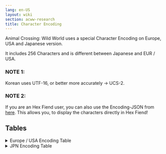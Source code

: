 ```yaml
---
lang: en-US
layout: wiki
section: acww-research
title: Character Encoding
---
```


Animal Crossing: Wild World uses a special Character Encoding on Europe, USA and Japanese version.

It includes 256 Characters and is different between Japanese and EUR / USA.

### NOTE 1:
Korean uses UTF-16, or better more accurately -> UCS-2.

### NOTE 2:
If you are an Hex Fiend user, you can also use the Encoding-JSON from [here](https://github.com/SuperSaiyajinStackZ/ACWW_Research/tree/master/Encoding). This allows you, to display the characters directly in Hex Fiend!

## Tables
<details>
 <summary>Europe / USA Encoding Table</summary>

{% capture intl_table %}
| Value | Character |
| ----- | --------- |
| 0x0   | \0        |
| 0x1   | A         |
| 0x2   | B         |
| 0x3   | C         |
| 0x4   | D         |
| 0x5   | E         |
| 0x6   | F         |
| 0x7   | G         |
| 0x8   | H         |
| 0x9   | I         |
| 0xA   | J         |
| 0xB   | K         |
| 0xC   | L         |
| 0xD   | M         |
| 0xE   | N         |
| 0xF   | O         |
| 0x10  | P         |
| 0x11  | Q         |
| 0x12  | R         |
| 0x13  | S         |
| 0x14  | T         |
| 0x15  | U         |
| 0x16  | V         |
| 0x17  | W         |
| 0x18  | X         |
| 0x19  | Y         |
| 0x1A  | Z         |
| 0x1B  | a         |
| 0x1C  | b         |
| 0x1D  | c         |
| 0x1E  | d         |
| 0x1F  | e         |
| 0x20  | f         |
| 0x21  | g         |
| 0x22  | h         |
| 0x23  | i         |
| 0x24  | j         |
| 0x25  | k         |
| 0x26  | l         |
| 0x27  | m         |
| 0x28  | n         |
| 0x29  | o         |
| 0x2A  | p         |
| 0x2B  | q         |
| 0x2C  | r         |
| 0x2D  | s         |
| 0x2E  | t         |
| 0x2F  | u         |
| 0x30  | v         |
| 0x31  | w         |
| 0x32  | x         |
| 0x33  | y         |
| 0x34  | z         |
| 0x35  | 0         |
| 0x36  | 1         |
| 0x37  | 2         |
| 0x38  | 3         |
| 0x39  | 4         |
| 0x3A  | 5         |
| 0x3B  | 6         |
| 0x3C  | 7         |
| 0x3D  | 8         |
| 0x3E  | 9         |
| 0x3F  | ⨍         |
| 0x40  | ⓢ        |
| 0x41  | Œ         |
| 0x42  | Ž         |
| 0x43  | š         |
| 0x44  | œ         |
| 0x45  | ž         |
| 0x46  | Ÿ         |
| 0x47  | À         |
| 0x48  | Á         |
| 0x49  | Â         |
| 0x4A  | Ã         |
| 0x4B  | Ä         |
| 0x4C  | Å         |
| 0x4D  | Æ         |
| 0x4E  | Ç         |
| 0x4F  | È         |
| 0x50  | É         |
| 0x51  | Ê         |
| 0x52  | Ë         |
| 0x53  | Ì         |
| 0x54  | Í         |
| 0x55  | Î         |
| 0x56  | Ï         |
| 0x57  | Đ         |
| 0x58  | Ñ         |
| 0x59  | Ò         |
| 0x5A  | Ó         |
| 0x5B  | Ô         |
| 0x5C  | Õ         |
| 0x5D  | Ö         |
| 0x5E  | Ø         |
| 0x5F  | Ù         |
| 0x60  | Ú         |
| 0x61  | Û         |
| 0x62  | Ü         |
| 0x63  | Ý         |
| 0x64  | Þ         |
| 0x65  | β         |
| 0x66  | à         |
| 0x67  | á         |
| 0x68  | â         |
| 0x69  | ã         |
| 0x6A  | ä         |
| 0x6B  | å         |
| 0x6C  | æ         |
| 0x6D  | ç         |
| 0x6E  | è         |
| 0x6F  | é         |
| 0x70  | ê         |
| 0x71  | ë         |
| 0x72  | ì         |
| 0x73  | í         |
| 0x74  | î         |
| 0x75  | ï         |
| 0x76  | ð         |
| 0x77  | ñ         |
| 0x78  | ò         |
| 0x79  | ó         |
| 0x7A  | ô         |
| 0x7B  | õ         |
| 0x7C  | ö         |
| 0x7D  | ø         |
| 0x7E  | ù         |
| 0x7F  | ú         |
| 0x80  | û         |
| 0x81  | ü         |
| 0x82  | ý         |
| 0x83  | þ         |
| 0x84  | ÿ         |
| 0x85  | ` ` (Space) |
| 0x86  | \n        |
| 0x87  | !         |
| 0x88  | "         |
| 0x89  | #         |
| 0x8A  | $         |
| 0x8B  | %         |
| 0x8C  | &         |
| 0x8D  | ´         |
| 0x8E  | (         |
| 0x8F  | )         |
| 0x90  | *         |
| 0x91  | +         |
| 0x92  | ,         |
| 0x93  | -         |
| 0x94  | .         |
| 0x95  | /         |
| 0x96  | :         |
| 0x97  | ;         |
| 0x98  | <         |
| 0x99  | =         |
| 0x9A  | >         |
| 0x9B  | ?         |
| 0x9C  | @         |
| 0x9D  | [         |
| 0x9E  | \\        |
| 0x9F  | ]         |
| 0xA0  | ^         |
| 0xA1  | _         |
| 0xA2  | ´         |
| 0xA3  | {         |
| 0xA4  | \|        |
| 0xA5  | }         |
| 0xA6  | ~         |
| 0xA7  | €         |
| 0xA8  | ,         |
| 0xA9  | „         |
| 0xAA  | …         |
| 0xAB  | †         |
| 0xAC  | ‡         |
| 0xAD  | ＾        |
| 0xAE  | ‰         |
| 0xAF  | ⟨         |
| 0xB0  | ‘         |
| 0xB1  | ’         |
| 0xB2  | “         |
| 0xB3  | ”         |
| 0xB4  | •         |
| 0xB5  | –         |
| 0xB6  | —         |
| 0xB7  | ˜         |
| 0xB8  | ™         |
| 0xB9  | ⟩         |
| 0xBA  | ` ` (Space) |
| 0xBB  | ¡         |
| 0xBC  | ¢         |
| 0xBD  | £         |
| 0xBE  | ¤         |
| 0xBF  | ¥         |
| 0xC0  | ╎         |
| 0xC1  | §         |
| 0xC2  | ¨         |
| 0xC3  | ©         |
| 0xC4  | ª         |
| 0xC5  | «         |
| 0xC6  | ¬         |
| 0xC7  | -         |
| 0xC8  | ®         |
| 0xC9  | ‾         |
| 0xCA  | °         |
| 0xCB  | ±         |
| 0xCC  | ²         |
| 0xCD  | ³         |
| 0xCE  | ⁄         |
| 0xCF  | µ         |
| 0xD0  | ¶         |
| 0xD1  | •         |
| 0xD2  | ¸         |
| 0xD3  | ¹         |
| 0xD4  | º         |
| 0xD5  | »         |
| 0xD6  | ¼         |
| 0xD7  | ½         |
| 0xD8  | ¾         |
| 0xD9  | ¿         |
| 0xDA  | ×         |
| 0xDB  | ÷         |
| 0xDC  | ☔        |
| 0xDD  | ★        |
| 0xDE  | ❤        |
| 0xDF  | ♪         |
| 0xE0  | \0        |
| 0xE1  | \0        |
| 0xE2  | \0        |
| 0xE3  | \0        |
| 0xE4  | \0        |
| 0xE5  | \0        |
| 0xE6  | \0        |
| 0xE7  | \0        |
| 0xE8  | \0        |
| 0xE9  | \0        |
| 0xEA  | \0        |
| 0xEB  | \0        |
| 0xEC  | \0        |
| 0xED  | \0        |
| 0xEE  | \0        |
| 0xEF  | \0        |
| 0xF0  | \0        |
| 0xF1  | \0        |
| 0xF2  | \0        |
| 0xF3  | \0        |
| 0xF4  | \0        |
| 0xF5  | \0        |
| 0xF6  | \0        |
| 0xF7  | \0        |
| 0xF8  | \0        |
| 0xF9  | \0        |
| 0xFA  | \0        |
| 0xFB  | \0        |
| 0xFC  | \0        |
| 0xFD  | \0        |
| 0xFE  | \0        |
| 0xFF  | \0        |
{% endcapture %}

{{ intl_table | markdownify }}

</details>

<details>
 <summary>JPN Encoding Table</summary>

{% capture jpn_table %}
| Value | Character |
| ----- | --------- |
| 0x0   | \0        |
| 0x1   | あ        |
| 0x2   | い        |
| 0x3   | う        |
| 0x4   | え        |
| 0x5   | お        |
| 0x6   | か        |
| 0x7   | き        |
| 0x8   | く        |
| 0x9   | け        |
| 0xA   | こ        |
| 0xB   | さ        |
| 0xC   | し        |
| 0xD   | す        |
| 0xE   | せ        |
| 0xF   | そ        |
| 0x10  | た        |
| 0x11  | ち        |
| 0x12  | つ        |
| 0x13  | て        |
| 0x14  | と        |
| 0x15  | な        |
| 0x16  | に        |
| 0x17  | ぬ        |
| 0x18  | ね        |
| 0x19  | の        |
| 0x1A  | は        |
| 0x1B  | ひ        |
| 0x1C  | ふ        |
| 0x1D  | へ        |
| 0x1E  | ほ        |
| 0x1F  | ま        |
| 0x20  | み        |
| 0x21  | む        |
| 0x22  | め        |
| 0x23  | も        |
| 0x24  | や        |
| 0x25  | ゆ        |
| 0x26  | よ        |
| 0x27  | ら        |
| 0x28  | り        |
| 0x29  | る        |
| 0x2A  | れ        |
| 0x2B  | ろ        |
| 0x2C  | わ        |
| 0x2D  | を        |
| 0x2E  | ん        |
| 0x2F  | が        |
| 0x30  | ぎ        |
| 0x31  | ぐ        |
| 0x32  | げ        |
| 0x33  | ご        |
| 0x34  | ざ        |
| 0x35  | じ        |
| 0x36  | ず        |
| 0x37  | ぜ        |
| 0x38  | ぞ        |
| 0x39  | だ        |
| 0x3A  | ぢ        |
| 0x3B  | づ        |
| 0x3C  | で        |
| 0x3D  | ど        |
| 0x3E  | ば        |
| 0x3F  | び        |
| 0x40  | ぶ        |
| 0x41  | べ        |
| 0x42  | ぼ        |
| 0x43  | ぱ        |
| 0x44  | ぴ        |
| 0x45  | ぷ        |
| 0x46  | ぺ        |
| 0x47  | ぽ        |
| 0x48  | ぁ        |
| 0x49  | ぃ        |
| 0x4A  | ぅ        |
| 0x4B  | ぇ        |
| 0x4C  | ぉ        |
| 0x4D  | ゃ        |
| 0x4E  | ゅ        |
| 0x4F  | ょ        |
| 0x50  | っ        |
| 0x51  | ア        |
| 0x52  | イ        |
| 0x53  | ウ        |
| 0x54  | エ        |
| 0x55  | オ        |
| 0x56  | カ        |
| 0x57  | キ        |
| 0x58  | ク        |
| 0x59  | ケ        |
| 0x5A  | コ        |
| 0x5B  | サ        |
| 0x5C  | シ        |
| 0x5D  | ス        |
| 0x5E  | セ        |
| 0x5F  | ソ        |
| 0x60  | タ        |
| 0x61  | チ        |
| 0x62  | ツ        |
| 0x63  | テ        |
| 0x64  | ト        |
| 0x65  | ナ        |
| 0x66  | 二        |
| 0x67  | ヌ        |
| 0x68  | ネ        |
| 0x69  | ノ        |
| 0x6A  | ハ        |
| 0x6B  | ヒ        |
| 0x6C  | フ        |
| 0x6D  | へ        |
| 0x6E  | ホ        |
| 0x6F  | マ        |
| 0x70  | ミ        |
| 0x71  | ム        |
| 0x72  | メ        |
| 0x73  | モ        |
| 0x74  | ヤ        |
| 0x75  | ユ        |
| 0x76  | ヨ        |
| 0x77  | ラ        |
| 0x78  | リ        |
| 0x79  | ル        |
| 0x7A  | レ        |
| 0x7B  | ロ        |
| 0x7C  | ワ        |
| 0x7D  | ヲ        |
| 0x7E  | ソ        |
| 0x7F  | ガ        |
| 0x80  | ギ        |
| 0x81  | グ        |
| 0x82  | ゲ        |
| 0x83  | ゴ        |
| 0x84  | ザ        |
| 0x85  | ジ        |
| 0x86  | ズ        |
| 0x87  | ゼ        |
| 0x88  | ゾ        |
| 0x89  | ダ        |
| 0x8A  | ヂ        |
| 0x8B  | ヅ        |
| 0x8C  | デ        |
| 0x8D  | ド        |
| 0x8E  | バ        |
| 0x8F  | ビ        |
| 0x90  | ブ        |
| 0x91  | ベ        |
| 0x92  | ボ        |
| 0x93  | パ        |
| 0x94  | ピ        |
| 0x95  | プ        |
| 0x96  | ペ        |
| 0x97  | ポ        |
| 0x98  | ァ        |
| 0x99  | ィ        |
| 0x9A  | ゥ        |
| 0x9B  | ェ        |
| 0x9C  | ォ        |
| 0x9D  | ャ        |
| 0x9E  | ュ        |
| 0x9F  | ョ        |
| 0xA0  | ッ        |
| 0xA1  | ヴ        |
| 0xA2  | A         |
| 0xA3  | B         |
| 0xA4  | C         |
| 0xA5  | D         |
| 0xA6  | E         |
| 0xA7  | F         |
| 0xA8  | G         |
| 0xA9  | H         |
| 0xAA  | I         |
| 0xAB  | J         |
| 0xAC  | K         |
| 0xAD  | L         |
| 0xAE  | M         |
| 0xAF  | N         |
| 0xB0  | O         |
| 0xB1  | P         |
| 0xB2  | Q         |
| 0xB3  | R         |
| 0xB4  | S         |
| 0xB5  | T         |
| 0xB6  | U         |
| 0xB7  | V         |
| 0xB8  | W         |
| 0xB9  | X         |
| 0xBA  | Y         |
| 0xBB  | Z         |
| 0xBC  | a         |
| 0xBD  | b         |
| 0xBE  | c         |
| 0xBF  | d         |
| 0xC0  | e         |
| 0xC1  | f         |
| 0xC2  | g         |
| 0xC3  | h         |
| 0xC4  | i         |
| 0xC5  | j         |
| 0xC6  | k         |
| 0xC7  | l         |
| 0xC8  | m         |
| 0xC9  | n         |
| 0xCA  | o         |
| 0xCB  | p         |
| 0xCC  | q         |
| 0xCD  | r         |
| 0xCE  | s         |
| 0xCF  | t         |
| 0xD0  | u         |
| 0xD1  | v         |
| 0xD2  | w         |
| 0xD3  | x         |
| 0xD4  | y         |
| 0xD5  | z         |
| 0xD6  | 0         |
| 0xD7  | 1         |
| 0xD8  | 2         |
| 0xD9  | 3         |
| 0xDA  | 4         |
| 0xDB  | 5         |
| 0xDC  | 6         |
| 0xDD  | 7         |
| 0xDE  | 8         |
| 0xDF  | 9         |
| 0xE0  | ` `  (Space) |
| 0xE1  | \n        |
| 0xE2  | ー        |
| 0xE3  | ~         |
| 0xE4  | ･         |
| 0xE5  | 。        |
| 0xE6  | 、        |
| 0xE7  | !         |
| 0xE8  | ?         |
| 0xE9  | .         |
| 0xEA  | ,         |
| 0xEB  | ｢         |
| 0xEC  | ｣         |
| 0xED  | (         |
| 0xEE  | )         |
| 0xEF  | <         |
| 0xF0  | >         |
| 0xF1  | \'        |
| 0xF2  | \"        |
| 0xF3  | _         |
| 0xF4  | +         |
| 0xF5  | =         |
| 0xF6  | &         |
| 0xF7  | @         |
| 0xF8  | :         |
| 0xF9  | ;         |
| 0xFA  | ×         |
| 0xFB  | ÷         |
| 0xFC  | ☔        |
| 0xFD  | ★         |
| 0xFE  | ♥         |
| 0xFF  | ♪         |
{% endcapture %}

{{ jpn_table | markdownify }}

</details>
